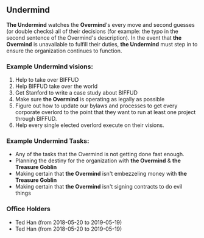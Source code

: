 ## Undermind

**The Undermind** watches the **Overmind**'s every move and second guesses (or double checks) all of their decisions (for example: the typo in the second sentence of the Overmind's description).  In the event that **the Overmind** is unavailable to fulfill their duties, **the Undermind** must step in to ensure the organization continues to function.

### Example Undermind visions:

1. Help to take over BIFFUD
2. Help BIFFUD take over the world
3. Get Stanford to write a case study about BIFFUD
4. Make sure **the Overmind** is operating as legally as possible
5. Figure out how to update our bylaws and processes to get every corporate overlord to the point that they want to run at least one project through BIFFUD.
6. Help every single elected overlord execute on their visions.

### Example Undermind Tasks:

* Any of the tasks that the Overmind is not getting done fast enough.
* Planning the destiny for the organization with **the Overmind** & **the Treasure Goblin**
* Making certain that **the Overmind** isn't embezzeling money with **the Treasure Goblin**
* Making certain that **the Overmind** isn't signing contracts to do evil things

### Office Holders

* Ted Han (from 2018-05-20 to 2019-05-19)
* Ted Han (from 2018-05-20 to 2019-05-19)
